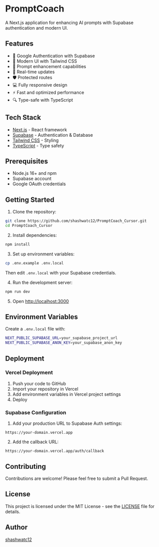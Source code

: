 # PromptCoach

A Next.js application for enhancing AI prompts with Supabase authentication and modern UI.

## Features

- 🔐 Google Authentication with Supabase
- 🎨 Modern UI with Tailwind CSS
- 📝 Prompt enhancement capabilities
- 🔄 Real-time updates
- 🛡️ Protected routes
- 💻 Fully responsive design
- ⚡ Fast and optimized performance
- 🔍 Type-safe with TypeScript

## Tech Stack

- [Next.js](https://nextjs.org/) - React framework
- [Supabase](https://supabase.com/) - Authentication & Database
- [Tailwind CSS](https://tailwindcss.com/) - Styling
- [TypeScript](https://www.typescriptlang.org/) - Type safety

## Prerequisites

- Node.js 16+ and npm
- Supabase account
- Google OAuth credentials

## Getting Started

1. Clone the repository:
```bash
git clone https://github.com/shashwatc12/PromptCoach_Cursor.git
cd PromptCoach_Cursor
```

2. Install dependencies:
```bash
npm install
```

3. Set up environment variables:
```bash
cp .env.example .env.local
```
Then edit `.env.local` with your Supabase credentials.

4. Run the development server:
```bash
npm run dev
```

5. Open [http://localhost:3000](http://localhost:3000)

## Environment Variables

Create a `.env.local` file with:
```bash
NEXT_PUBLIC_SUPABASE_URL=your_supabase_project_url
NEXT_PUBLIC_SUPABASE_ANON_KEY=your_supabase_anon_key
```

## Deployment

### Vercel Deployment

1. Push your code to GitHub
2. Import your repository in Vercel
3. Add environment variables in Vercel project settings
4. Deploy

### Supabase Configuration

1. Add your production URL to Supabase Auth settings:
```
https://your-domain.vercel.app
```

2. Add the callback URL:
```
https://your-domain.vercel.app/auth/callback
```

## Contributing

Contributions are welcome! Please feel free to submit a Pull Request.

## License

This project is licensed under the MIT License - see the [LICENSE](LICENSE) file for details.

## Author

[shashwatc12](https://github.com/shashwatc12) 